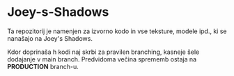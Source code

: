 # Joey-s-Shadows

Ta repozitorij je namenjen za izvorno kodo in vse teksture, modele ipd., ki se nanašajo na Joey's Shadows.

Kdor doprinaša h kodi naj skrbi za pravilen branching, kasneje šele dodajanje v main branch. Predvidoma večina sprememb ostaja na **PRODUCTION** branch-u.
